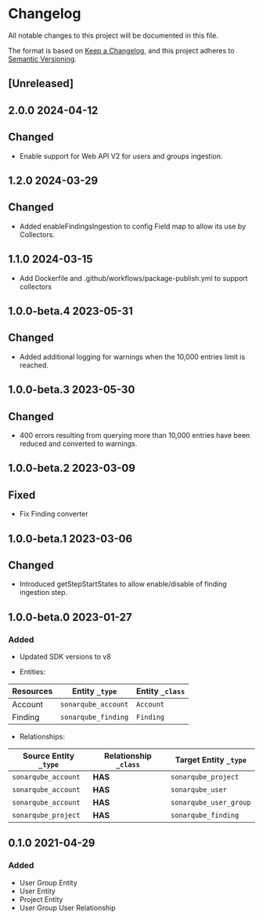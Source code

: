 # Changelog

All notable changes to this project will be documented in this file.

The format is based on [Keep a Changelog](https://keepachangelog.com/en/1.0.0/),
and this project adheres to
[Semantic Versioning](https://semver.org/spec/v2.0.0.html).

## [Unreleased]

## 2.0.0 2024-04-12

## Changed

- Enable support for Web API V2 for users and groups ingestion.

## 1.2.0 2024-03-29

## Changed

- Added enableFindingsIngestion to config Field map to allow its use by
  Collectors.

## 1.1.0 2024-03-15

- Add Dockerfile and .github/workflows/package-publish.yml to support collectors

## 1.0.0-beta.4 2023-05-31

## Changed

- Added additional logging for warnings when the 10,000 entries limit is
  reached.

## 1.0.0-beta.3 2023-05-30

## Changed

- 400 errors resulting from querying more than 10,000 entries have been reduced
  and converted to warnings.

## 1.0.0-beta.2 2023-03-09

## Fixed

- Fix Finding converter

## 1.0.0-beta.1 2023-03-06

## Changed

- Introduced getStepStartStates to allow enable/disable of finding ingestion
  step.

## 1.0.0-beta.0 2023-01-27

### Added

- Updated SDK versions to v8

- Entities:

| Resources | Entity `_type`      | Entity `_class` |
| --------- | ------------------- | --------------- |
| Account   | `sonarqube_account` | `Account`       |
| Finding   | `sonarqube_finding` | `Finding`       |

- Relationships:

| Source Entity `_type` | Relationship `_class` | Target Entity `_type`  |
| --------------------- | --------------------- | ---------------------- |
| `sonarqube_account`   | **HAS**               | `sonarqube_project`    |
| `sonarqube_account`   | **HAS**               | `sonarqube_user`       |
| `sonarqube_account`   | **HAS**               | `sonarqube_user_group` |
| `sonarqube_project`   | **HAS**               | `sonarqube_finding`    |

## 0.1.0 2021-04-29

### Added

- User Group Entity
- User Entity
- Project Entity
- User Group User Relationship
